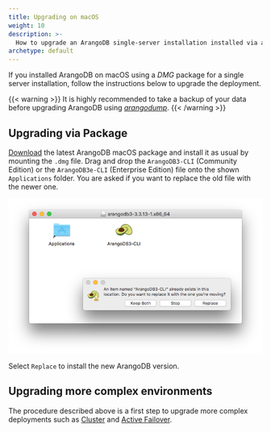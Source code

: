 ```yaml
---
title: Upgrading on macOS
weight: 10
description: >-
  How to upgrade an ArangoDB single-server installation installed via a DMG package
archetype: default
---
```

If you installed ArangoDB on macOS using a _DMG_ package for a single server
installation, follow the instructions below to upgrade the deployment.

{{< warning >}}
It is highly recommended to take a backup of your data before upgrading ArangoDB
using [_arangodump_](../../../components/tools/arangodump/_index.md).
{{< /warning >}}

## Upgrading via Package

[Download](https://www.arangodb.com/download/) the latest
ArangoDB macOS package and install it as usual by mounting the `.dmg` file.
Drag and drop the `ArangoDB3-CLI` (Community Edition) or the `ArangoDB3e-CLI`
(Enterprise Edition) file onto the shown `Applications` folder.
You are asked if you want to replace the old file with the newer one.

![MacOSUpgrade](../../../../images/MacOSUpgrade.png) 

Select `Replace` to install the new ArangoDB version.

## Upgrading more complex environments

The procedure described above is a first step to upgrade more complex
deployments such as
[Cluster](../../../deploy/deployment/cluster/_index.md)
and [Active Failover](../../../deploy/deployment/active-failover/_index.md).
